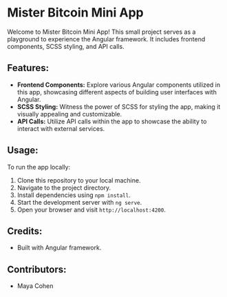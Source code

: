 # Mister Bitcoin Mini App

Welcome to Mister Bitcoin Mini App! This small project serves as a playground to experience the Angular framework. It includes frontend components, SCSS styling, and API calls.

## Features:

- **Frontend Components:** Explore various Angular components utilized in this app, showcasing different aspects of building user interfaces with Angular.
- **SCSS Styling:** Witness the power of SCSS for styling the app, making it visually appealing and customizable.
- **API Calls:** Utilize API calls within the app to showcase the ability to interact with external services.

## Usage:

To run the app locally:

1. Clone this repository to your local machine.
2. Navigate to the project directory.
3. Install dependencies using `npm install`.
4. Start the development server with `ng serve`.
5. Open your browser and visit `http://localhost:4200`.

## Credits:

- Built with Angular framework.

## Contributors:

- Maya Cohen

